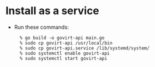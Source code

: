 # Install as a service

* Run these commands:

        % go build -o govirt-api main.go
        % sudo cp govirt-api /usr/local/bin 
        % sudo cp govirt-api.service /lib/systemd/system/
        % sudo systemctl enable govirt-api
        % sudo systemctl start govirt-api